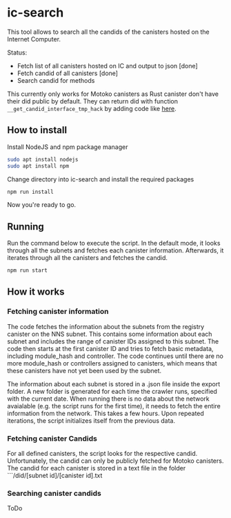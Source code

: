 # ic-search

This tool allows to search all the candids of the canisters hosted on the Internet Computer.

Status:

- Fetch list of all canisters hosted on IC and output to json \[done\]
- Fetch candid of all canisters \[done\]
- Search candid for methods

This currently only works for Motoko canisters as Rust canister don't have their did public by default. They can return did with function ```__get_candid_interface_tmp_hack``` by adding code like [here](https://github.com/dfinity/internet-identity/blob/d0babbab9e14b23bd7d626c01db04e0dfd45424e/src/internet_identity/src/main.rs#L608-L614).

## How to install

Install NodeJS and npm package manager

```bash
sudo apt install nodejs
sudo apt install npm
```

Change directory into ic-search and install the required packages

```bash
npm run install 
```

Now you're ready to go.

## Running

Run the command below to execute the script. In the default mode, it looks through all the subnets and fetches each canister information. Afterwards, it iterates through all the canisters and fetches the candid.

```js
npm run start
```

## How it works

### Fetching canister information

The code fetches the information about the subnets from the registry canister on the NNS subnet. This contains some information about each subnet and includes the range of canister IDs assigned to this subnet. The code then starts at the first canister ID and tries to fetch basic metadata, including module_hash and controller. The code continues until there are no more module_hash or controllers assigned to canisters, which means that these canisters have not yet been used by the subnet.

The information about each subnet is stored in a .json file inside the export folder. A new folder is generated for each time the crawler runs, specified with the current date. When running there is no data about the network avaialable (e.g. the script runs for the first time), it needs to fetch the entire information from the network. This takes a few hours. Upon repeated iterations, the script initializes itself from the previous data.

### Fetching canister Candids

For all defined canisters, the script looks for the respective candid. Unfortunately, the candid can only be publicly fetched for Motoko canisters. The candid for each canister is stored in a text file in the folder ```/did/\[subnet id\]/\[canister id\].txt

### Searching canister candids

ToDo

